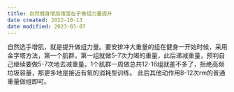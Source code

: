 ```yaml
---
title: 自然健身增加维度在于做组力量提升
date created: 2022-10-13
date modified: 2023-03-07
---
```


自然选手增肌，就是提升做组力量。要安排冲大重量的组在健身一开始时候，采用金字塔方法，第一个肌群，第一组就做5-7次力竭的重量，此后递减重量，预判自己继续要做5-7次地去减重量。1个肌群一周做总共12-16组就差不多了，拒绝高频垃圾容量，那更多地是接近有氧的消耗型训练。
此后其他动作用8-12次rm的普通重量做组即可。
